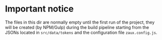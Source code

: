 # Important notice
The files in this dir are normally empty until the first run of the project, they will be created (by NPM/Gulp) during the build pipeline starting from the JSONs located in `src/data/tokens` and the configuration file `zaux.config.js`.

